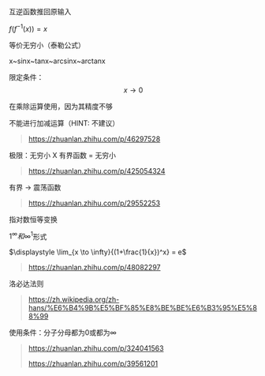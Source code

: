 互逆函数推回原输入

$f(f^{-1}(x))=x$



等价无穷小（泰勒公式）

x~sinx~tanx~arcsinx~arctanx

限定条件：$$x\rightarrow0$$ 

在乘除运算使用，因为其精度不够

不能进行加减运算（HINT: 不建议）

> https://zhuanlan.zhihu.com/p/46297528



极限：无穷小 X 有界函数 = 无穷小

> https://zhuanlan.zhihu.com/p/425054324



有界 -> 震荡函数

> https://zhuanlan.zhihu.com/p/29552253



指对数恒等变换

$1^\infty 和 \infty^1$形式

$\displaystyle \lim_{x \to \infty}{(1+\frac{1}{x})^x} = e$

> https://zhuanlan.zhihu.com/p/48082297



洛必达法则

> https://zh.wikipedia.org/zh-hans/%E6%B4%9B%E5%BF%85%E8%BE%BE%E6%B3%95%E5%88%99

使用条件：分子分母都为0或都为$\infty$

> https://zhuanlan.zhihu.com/p/324041563
>
> https://zhuanlan.zhihu.com/p/39561201











